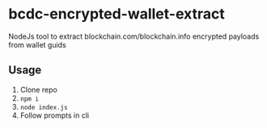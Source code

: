 # bcdc-encrypted-wallet-extract
NodeJs tool to extract blockchain.com/blockchain.info encrypted payloads from wallet guids

## Usage
1) Clone repo
2) `npm i`
3) `node index.js`
4) Follow prompts in cli